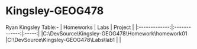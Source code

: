 # Kingsley-GEOG478
Ryan Kingsley
Table:- 
| Homeworks  | Labs        | Project |
|:-------------:|:-------------:|:-----:|
|C:\DevSource\Kingsley-GEOG478\Homework\homework01 |C:\DevSource\Kingsley-GEOG478\Labs\lab1 | 
|